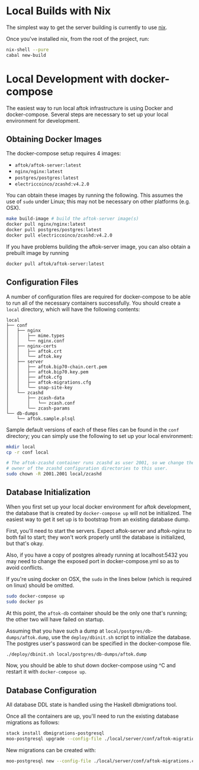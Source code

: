 Local Builds with Nix
=====================

The simplest way to get the server building is currently to use [nix](https://nixos.org/manual/nixos/stable/).

Once you've installed nix, from the root of the project, run:

~~~bash
nix-shell --pure
cabal new-build
~~~

Local Development with docker-compose
=====================================

The easiest way to run local aftok infrastructure is using Docker and
docker-compose. Several steps are necessary to set up your local environment
for development.

Obtaining Docker Images
-----------------------

The docker-compose setup requires 4 images:

* `aftok/aftok-server:latest`
* `nginx/nginx:latest`
* `postgres/postgres:latest`
* `electriccoinco/zcashd:v4.2.0`

You can obtain these images by running the following. This assumes the use of
`sudo` under Linux; this may not be necessary on other platforms (e.g. OSX).

~~~bash
make build-image # build the aftok-server image(s)
docker pull nginx/nginx:latest
docker pull postgres/postgres:latest
docker pull electriccoinco/zcashd:v4.2.0
~~~

If you have problems building the aftok-server image, you can also obtain
a prebuilt image by running

~~~bash
docker pull aftok/aftok-server:latest
~~~

Configuration Files
-------------------

A number of configuration files are required for docker-compose to be able
to run all of the necessary containers successfully. You should create
a `local` directory, which will have the following contents:

~~~
local
├── conf
│   ├── nginx
│   │   ├── mime.types
│   │   └── nginx.conf
│   ├── nginx-certs
│   │   ├── aftok.crt
│   │   └── aftok.key
│   ├── server
│   │   ├── aftok.bip70-chain.cert.pem
│   │   ├── aftok.bip70.key.pem
│   │   ├── aftok.cfg
│   │   ├── aftok-migrations.cfg
│   │   └── snap-site-key
│   └── zcashd
│       ├── zcash-data
│       │   └── zcash.conf
│       └── zcash-params
└── db-dumps
    └── aftok.sample.plsql
~~~

Sample default versions of each of these files can be found in the `conf`
directory; you can simply use the following to set up your local environment:

~~~bash
mkdir local
cp -r conf local

# The aftok-zcashd container runs zcashd as user 2001, so we change the
# owner of the zcashd configuration directories to this user.
sudo chown -R 2001.2001 local/zcashd
~~~

Database Initialization
-----------------------

When you first set up your local docker environment for aftok development, the
database that is created by `docker-compose up` will not be initialized.  The
easiest way to get it set up is to bootstrap from an existing database dump. 

First, you'll need to start the servers. Expect aftok-server and aftok-nginx to
both fail to start; they won't work properly until the database is initialized,
but that's okay.

Also, if you have a copy of postgres already running at localhost:5432 you may
need to change the exposed port in docker-compose.yml so as to avoid conflicts.

If you're using docker on OSX, the `sudo` in the lines below (which is required
on linux) should be omitted.

~~~bash
sudo docker-compose up
sudo docker ps
~~~

At this point, the `aftok-db` container should be the only one that's running;
the other two will have failed on startup.

Assuming that you have such a dump at `local/postgres/db-dumps/aftok.dump`, use the
`deploy/dbinit.sh` script to initialize the database. The postgres user's password 
can be specified in the docker-compose file.

~~~bash
./deploy/dbinit.sh local/postgres/db-dumps/aftok.dump
~~~

Now, you should be able to shut down docker-compose using ^C and 
restart it with `docker-compose up`.

Database Configuration
----------------------

All database DDL state is handled using the Haskell dbmigrations tool.

Once all the containers are up, you'll need to run the existing database
migrations as follows:

~~~bash
stack install dbmigrations-postgresql
moo-postgresql upgrade --config-file ./local/server/conf/aftok-migrations.cfg
~~~

New migrations can be created with:

~~~bash
moo-postgresql new --config-file ./local/server/conf/aftok-migrations.cfg kebab-case-descriptive-name
~~~
